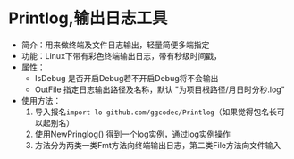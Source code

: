 # Printlog,输出日志工具



- 简介：用来做终端及文件日志输出，轻量简便多端指定
- 功能：Linux下带有彩色终端输出日志，带有秒级时间戳，
- 属性：
  - IsDebug 是否开启Debug若不开启Debug将不会输出
  - OutFile 指定日志输出路径及名称，默认 "为项目根路径/月日时分秒.log"
- 使用方法：
  1. 导入报名`import lo github.com/ggcodec/Printlog`（如果觉得包名长可以起别名）
  2. 使用NewPringlog() 得到一个log实例，通过log实例操作
  3. 方法分为两类一类Fmt方法向终端输出日志，第二类File方法向文件输入
